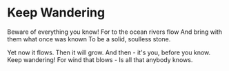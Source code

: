 # Keep Wandering

Beware of everything you know!
For to the ocean rivers flow
And bring with them what once was known
To be a solid, soulless stone.

Yet now it flows. Then it will grow.
And then - it's you, before you know.
Keep wandering! For wind that blows - 
Is all that anybody knows.

